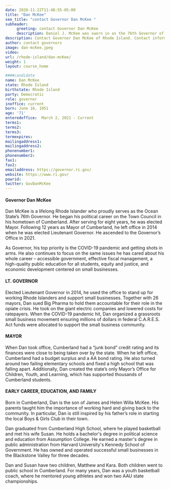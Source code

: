 ```yaml
---
date: 2020-11-22T11:48:55-05:00
title: "Dan McKee"
seo_title: "contact Governor Dan McKee "
subheader:
     greeting: contact Governor Dan McKee 
     description: Daniel J. McKee was sworn in as the 76th Governor of Rhode Island on March 2, 2021. As lieutenant governor from 2015 to 2021, Dan focused on creating more economic opportunity for all Rhode Island families and building solvent communities. As a small businessman and elected official, he has spent his adult life advocating for positive change in Rhode Island. His record is one of strong fiscal management, visionary education initiatives and thoughtful economic development. His tenure at the State House had been marked by the same leadership approach. He used the lieutenant governor’s office to support small businesses, improve the state’s economic situation and be a champion of Rhode Island’s cities and towns, which have been underrepresented. He served as Chair of the National Lieutenant Governors Association, co-chair of the NLGA’s Energy Committee and a member of its Education Committee. Dan is a lifelong Rhode Islander who graduated from Cumberland High School. He holds a bachelor’s degree in political science and education from Assumption College in Massachusetts and a master’s degree in public administration from Harvard University’s Kennedy School of Government. He has owned and operated successful small businesses in the Blackstone Valley for three decades. Dan has been a member of the board of directors of the Boys and Girls Club of Cumberland-Lincoln for 25 years and served as a youth basketball coach. Dan and his wife Susan have two grown children, Matt and Kara.
description: Contact Governor Dan McKee of Rhode Island. Contact information for Dan McKee includes her email address, phone number, and mailing address.
author: contact governors
image: dan-mcKee.jpeg
video:
url: /rhode-island/dan-mcKee/
weight: 1
layout: course_home

####candidate
name: Dan McKee
state: Rhode Island
birthstate: Rhode Island
party: Democratic
role: governor
inoffice: current
born: June 16, 1951
age: '71'
enteredoffice:	March 2, 2021 - Current
terms1: 
terms2: 
terms3: 
termexpires:	
mailingaddress1: 
mailingaddress2:		
phonenumber1: 
phonenumber2:	
fax1: 
fax2: 
emailaddress: https://governor.ri.gov/
website: https://www.ri.gov/
powrid: 
twitter: GovDanMcKee
---
```


#### Governor Dan McKee
Dan McKee is a lifelong Rhode Islander who proudly serves as the Ocean State’s 76th Governor. He began his political career on the Town Council in his hometown of Cumberland. After serving for eight years, he was elected Mayor. Following 12 years as Mayor of Cumberland, he left office in 2014 when he was elected Lieutenant Governor. He ascended to the Governor’s Office in 2021.

As Governor, his top priority is the COVID-19 pandemic and getting shots in arms. He also continues to focus on the same issues he has cared about his whole career – accessible government, effective fiscal management, a high-quality public education for all students, equity and justice, and economic development centered on small businesses.

#### LT. GOVERNOR

Elected Lieutenant Governor in 2014, he used the office to stand up for working Rhode Islanders and support small businesses. Together with 26 mayors, Dan sued Big Pharma to hold them accountable for their role in the opiate crisis. He took on the giant electric companies and lowered costs for ratepayers. When the COVID-19 pandemic hit, Dan organized a grassroots small business movement ensuring millions of dollars in federal C.A.R.E.S. Act funds were allocated to support the small business community.

#### MAYOR

When Dan took office, Cumberland had a “junk bond” credit rating and its finances were close to being taken over by the state. When he left office, Cumberland had a budget surplus and a AA bond rating. He also turned around two failing elementary schools and fixed a high school that was falling apart. Additionally, Dan created the state’s only Mayor’s Office for Children, Youth, and Learning, which has supported thousands of Cumberland students.

#### EARLY CAREER, EDUCATION, AND FAMILY

Born in Cumberland, Dan is the son of James and Helen Willa McKee. His parents taught him the importance of working hard and giving back to the community. In particular, Dan is still inspired by his father’s role in starting the local Boys & Girls Club in their town. 

Dan graduated from Cumberland High School, where he played basketball and met his wife Susan. He holds a bachelor's degree in political science and education from Assumption College. He earned a master's degree in public administration from Harvard University's Kennedy School of Government. He has owned and operated successful small businesses in the Blackstone Valley for three decades. 

Dan and Susan have two children, Matthew and Kara. Both children went to public school in Cumberland. For many years, Dan was a youth basketball coach, where he mentored young athletes and won two AAU state championships.
